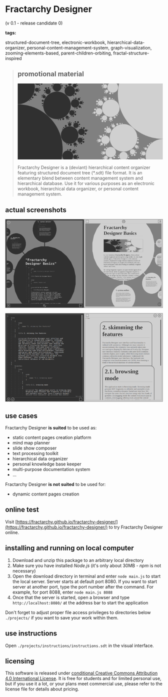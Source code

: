 # Fractarchy Designer

(v 0.1 - release candidate 0)

**tags:**

structured-document-tree, electronic-workbook, hierarchical-data-organizer, personal-content-management-system, graph-visualization, zooming-elements-based, parent-children-orbiting, fractal-structure-inspired

> ## promotional material
> 
> ![](media/socmedia.png)
> 
> Fractarchy Designer is a (deviant) hierarchical content organizer featuring structured document tree (*.sdt) file format. It is an elementary blend between content management system and hierarchical database. Use it for various purposes as an electronic workbook, hierarchical data organizer, or personal content management system.

## actual screenshots
        
![](media/ssh1.png)

![](media/ssh2.png)

## use cases

Fractarchy Designer **is suited** to be used as:

- static content pages creation platform
- mind map planner
- slide show composer
- text processing toolkit
- hierarchical data organizer
- personal knowledge base keeper
- multi-purpose documentation system
- ...

Fractarchy Designer **is not suited** to be used for:

- dynamic content pages creation

## online test

Visit [https://fractarchy.github.io/fractarchy-designer/](https://fractarchy.github.io/fractarchy-designer/) to try Fractarchy Designer online.

## installing and running on local computer

1. Download and unzip this package to an arbitrary local directory
2. Make sure you have installed *Node.js* (it's only about 30MB - *npm* is not necessary)
3. Open the download directory in terminal and enter `node main.js` to start the local server. Server starts at default port 8080. If you want to start server at another port, type the port number after the command. For example, for port 8088, enter `node main.js 8088`
4. Once that the server is started, open a browser and type `http://localhost:8080/` at the address bar to start the application

Don't forget to adjust proper file access privileges to directories below `./projects/` if you want to save your work within them.

## use instructions

Open `./projects/instructions/instructions.sdt` in the visual interface.

## licensing

This software is released under [conditional Creative Commons Attribution 4.0 International License](LICENSE). It is free for students and for limited personal use, but if you use it a lot, or your plans meet commercial use, please refer to the license file for details about pricing.


